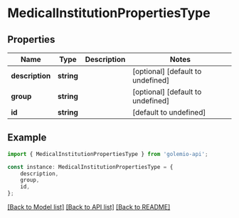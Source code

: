 # MedicalInstitutionPropertiesType


## Properties

Name | Type | Description | Notes
------------ | ------------- | ------------- | -------------
**description** | **string** |  | [optional] [default to undefined]
**group** | **string** |  | [optional] [default to undefined]
**id** | **string** |  | [default to undefined]

## Example

```typescript
import { MedicalInstitutionPropertiesType } from 'golemio-api';

const instance: MedicalInstitutionPropertiesType = {
    description,
    group,
    id,
};
```

[[Back to Model list]](../README.md#documentation-for-models) [[Back to API list]](../README.md#documentation-for-api-endpoints) [[Back to README]](../README.md)
